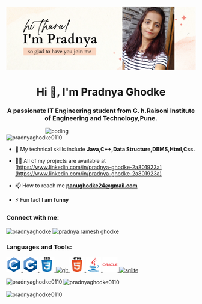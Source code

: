 ![logo](https://github.com/PradnyaGhodke0110/PradnyaGhodke0110/blob/main/I'm%20Pradnya%20(1).png)
<h1 align="center">Hi 👋, I'm Pradnya Ghodke</h1>
<h3 align="center">A passionate IT Engineering student from G. h.Raisoni Institute of Engineering and Technology,Pune.</h3>
<img align="right" alt="coding" width="400" src="https://tse1.explicit.bing.net/th?id=OIP.v-fD7Gm_N59ipd5qNKzcXQHaFj&pid=Api&P=0">
<p align="left"> <img src="https://komarev.com/ghpvc/?username=pradnyaghodke0110&label=Profile%20views&color=0e75b6&style=flat" alt="pradnyaghodke0110" /> </p>

- 🌱 My technical skills include **Java,C++,Data Structure,DBMS,Html,Css.**

- 👨‍💻 All of my projects are available at [https://www.linkedin.com/in/pradnya-ghodke-2a801923a](https://www.linkedin.com/in/pradnya-ghodke-2a801923a)

- 📫 How to reach me **panughodke24@gmail.com**

- ⚡ Fun fact **I am funny**

<h3 align="left">Connect with me:</h3>
<p align="left">
<a href="https://linkedin.com/in/pradnyaghodke" target="blank"><img align="center" src="https://raw.githubusercontent.com/rahuldkjain/github-profile-readme-generator/master/src/images/icons/Social/linked-in-alt.svg" alt="pradnyaghodke" height="30" width="40" /></a>
<a href="https://www.hackerrank.com/pradnya ramesh ghodke" target="blank"><img align="center" src="https://raw.githubusercontent.com/rahuldkjain/github-profile-readme-generator/master/src/images/icons/Social/hackerrank.svg" alt="pradnya ramesh ghodke" height="30" width="40" /></a>
</p>

<h3 align="left">Languages and Tools:</h3>
<p align="left"> <a href="https://www.cprogramming.com/" target="_blank" rel="noreferrer"> <img src="https://raw.githubusercontent.com/devicons/devicon/master/icons/c/c-original.svg" alt="c" width="40" height="40"/> </a> <a href="https://www.w3schools.com/cpp/" target="_blank" rel="noreferrer"> <img src="https://raw.githubusercontent.com/devicons/devicon/master/icons/cplusplus/cplusplus-original.svg" alt="cplusplus" width="40" height="40"/> </a> <a href="https://www.w3schools.com/css/" target="_blank" rel="noreferrer"> <img src="https://raw.githubusercontent.com/devicons/devicon/master/icons/css3/css3-original-wordmark.svg" alt="css3" width="40" height="40"/> </a> <a href="https://git-scm.com/" target="_blank" rel="noreferrer"> <img src="https://www.vectorlogo.zone/logos/git-scm/git-scm-icon.svg" alt="git" width="40" height="40"/> </a> <a href="https://www.w3.org/html/" target="_blank" rel="noreferrer"> <img src="https://raw.githubusercontent.com/devicons/devicon/master/icons/html5/html5-original-wordmark.svg" alt="html5" width="40" height="40"/> </a> <a href="https://www.java.com" target="_blank" rel="noreferrer"> <img src="https://raw.githubusercontent.com/devicons/devicon/master/icons/java/java-original.svg" alt="java" width="40" height="40"/> </a> <a href="https://www.oracle.com/" target="_blank" rel="noreferrer"> <img src="https://raw.githubusercontent.com/devicons/devicon/master/icons/oracle/oracle-original.svg" alt="oracle" width="40" height="40"/> </a> <a href="https://www.sqlite.org/" target="_blank" rel="noreferrer"> <img src="https://www.vectorlogo.zone/logos/sqlite/sqlite-icon.svg" alt="sqlite" width="40" height="40"/> </a> </p>

<p><img align="left" src="https://github-readme-stats.vercel.app/api/top-langs?username=pradnyaghodke0110&show_icons=true&locale=en&layout=compact" alt="pradnyaghodke0110" /></p>

<p>&nbsp;<img align="center" src="https://github-readme-stats.vercel.app/api?username=pradnyaghodke0110&show_icons=true&locale=en" alt="pradnyaghodke0110" /></p>

<p><img align="center" src="https://github-readme-streak-stats.herokuapp.com/?user=pradnyaghodke0110&" alt="pradnyaghodke0110" /></p>

